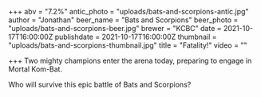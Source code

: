+++
abv = "7.2%"
antic_photo = "uploads/bats-and-scorpions-antic.jpg"
author = "Jonathan"
beer_name = "Bats and Scorpions"
beer_photo = "uploads/bats-and-scorpions-beer.jpg"
brewer = "KCBC"
date = 2021-10-17T16:00:00Z
publishdate = 2021-10-17T16:00:00Z
thumbnail = "uploads/bats-and-scorpions-thumbnail.jpg"
title = "Fatality!"
video = ""

+++
Two mighty champions enter the arena today, preparing to engage in Mortal Kom-Bat.

Who will survive this epic battle of Bats and Scorpions?